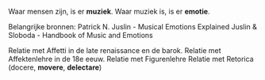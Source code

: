 Waar mensen zijn, is er **muziek**. Waar muziek is, is er **emotie**.

Belangrijke bronnen:
Patrick N. Juslin - Musical Emotions Explained
Juslin & Sloboda - Handbook of Music and Emotions

Relatie met Affetti in de late renaissance en de barok.
Relatie met Affektenlehre in de 18e eeuw.
Relatie met Figurenlehre 
Relatie met Retorica (docere, **movere**, **delectare**)

